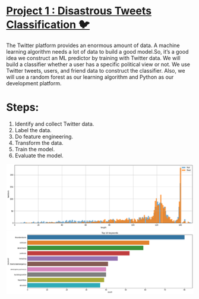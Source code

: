 
# [Project 1 : Disastrous Tweets Classification 🐦](https://share.streamlit.io/monitkumar/tweets_classification_app/main/APP_TWEETS.py)
The Twitter platform provides an enormous amount of data. A machine learning algorithm needs a lot of data to build a good model.So, it’s a good idea we          construct an ML predictor by training with Twitter data.
We will build a classifier whether a user has a specific political view or not. We use Twitter tweets, users, and friend data to construct the classifier.        Also, we will use a random forest as our learning algorithm and Python as our development platform.

# Steps:
1. Identify and collect Twitter data.
2. Label the data.
3. Do feature engineering.
4. Transform the data.
5. Train the model.
6. Evaluate the model.

![](/Images/upload1.png)
![](/Images/upload2.png)

